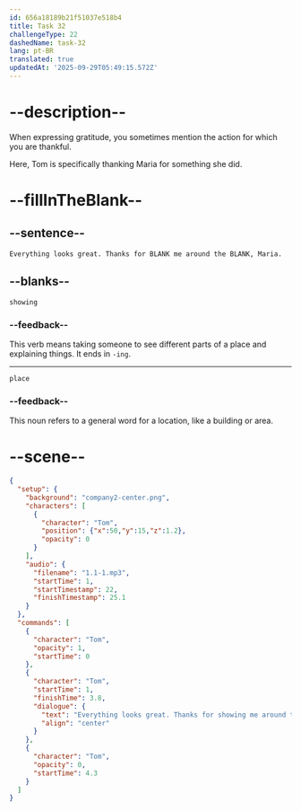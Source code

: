 ```yaml
---
id: 656a18189b21f51037e518b4
title: Task 32
challengeType: 22
dashedName: task-32
lang: pt-BR
translated: true
updatedAt: '2025-09-29T05:49:15.572Z'
---
```


<!--
AUDIO REFERENCE:
Tom: Everything looks great. Thanks for showing me around the place, Maria.
-->

# --description--

When expressing gratitude, you sometimes mention the action for which you are thankful.

Here, Tom is specifically thanking Maria for something she did.

# --fillInTheBlank--

## --sentence--

`Everything looks great. Thanks for BLANK me around the BLANK, Maria.`

## --blanks--

`showing`

### --feedback--

This verb means taking someone to see different parts of a place and explaining things. It ends in `-ing`.

---

`place`

### --feedback--

This noun refers to a general word for a location, like a building or area.

# --scene--

```json
{
  "setup": {
    "background": "company2-center.png",
    "characters": [
      {
        "character": "Tom",
        "position": {"x":50,"y":15,"z":1.2},
        "opacity": 0
      }
    ],
    "audio": {
      "filename": "1.1-1.mp3",
      "startTime": 1,
      "startTimestamp": 22,
      "finishTimestamp": 25.1
    }
  },
  "commands": [
    {
      "character": "Tom",
      "opacity": 1,
      "startTime": 0
    },
    {
      "character": "Tom",
      "startTime": 1,
      "finishTime": 3.8,
      "dialogue": {
        "text": "Everything looks great. Thanks for showing me around the place, Maria.",
        "align": "center"
      }
    },
    {
      "character": "Tom",
      "opacity": 0,
      "startTime": 4.3
    }
  ]
}
```
